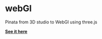 # webGl
Pinata from 3D studio to WebGl using three.js

[**See it here**](www.mfaulisi/pinata3D/pintat.html)
